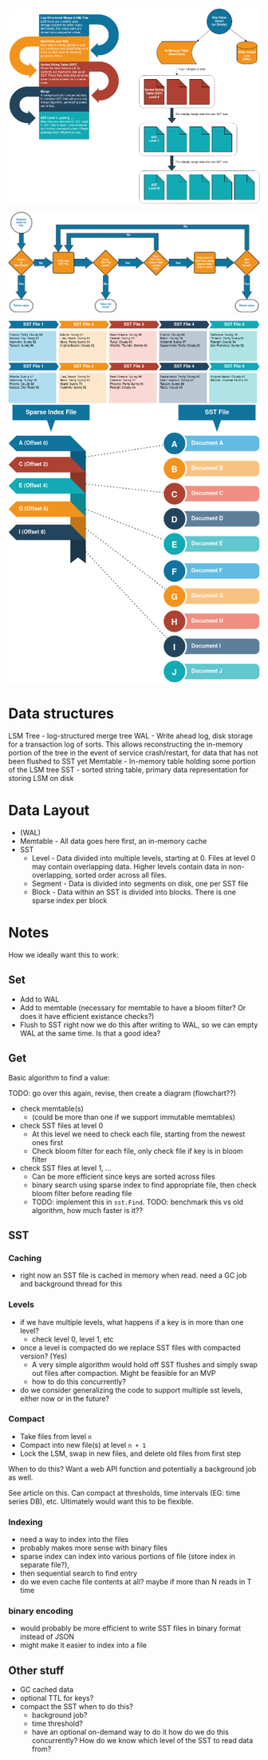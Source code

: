 
![data struct](../docs/images/lsm-data-struct.png "data struct")

![Reads](../docs/images/lsm-Reads.drawio.png "reads")

![SST Level 0](../docs/images/lsm-level-0.png "SST Level 0")
![SST Level 1](../docs/images/lsm-level-1.png "SST Level 1")
![SST Index](../docs/images/lsm-sst-index.png "SST Index")

# Data structures

LSM Tree - log-structured merge tree
WAL - Write ahead log, disk storage for a transaction log of sorts. This allows reconstructing the in-memory portion of the tree in the event of service crash/restart, for data that has not been flushed to SST yet
Memtable - In-memory table holding some portion of the LSM tree
SST - sorted string table, primary data representation for storing LSM on disk

# Data Layout

- (WAL)
- Memtable - All data goes here first, an in-memory cache
- SST
  - Level - Data divided into multiple levels, starting at 0. Files at level 0 may contain overlapping data. Higher levels contain data in non-overlapping, sorted order across all files.
  - Segment - Data is divided into segments on disk, one per SST file
  - Block - Data within an SST is divided into blocks. There is one sparse index per block

# Notes

How we ideally want this to work:

## Set

* Add to WAL
* Add to memtable
  (necessary for memtable to have a bloom filter? Or does it have efficient existance checks?)
* Flush to SST
  right now we do this after writing to WAL, so we can empty WAL at the same time. Is that a good idea?

## Get

Basic algorithm to find a value:

TODO: go over this again, revise, then create a diagram (flowchart??)

* check memtable(s)
  - (could be more than one if we support immutable memtables)
* check SST files at level 0
  - At this level we need to check each file, starting from the newest ones first
  - Check bloom filter for each file, only check file if key is in bloom filter
* check SST files at level 1, ...
  - Can be more efficient since keys are sorted across files
  - binary search using sparse index to find appropriate file, then check bloom filter before reading file
  - TODO: implement this in `sst.Find`. TODO: benchmark this vs old algorithm, how much faster is it??

## SST

### Caching
 
 * right now an SST file is cached in memory when read. need a GC job and background thread for this

### Levels

* if we have multiple levels, what happens if a key is in more than one level?
  * check level 0, level 1, etc
* once a level is compacted do we replace SST files with compacted version? (Yes)
  * A very simple algorithm would hold off SST flushes and simply swap out files after compaction. Might be feasible for an MVP
  * how to do this concurrently?
* do we consider generalizing the code to support multiple sst levels, either now or in the future?

### Compact

* Take files from level `n`
* Compact into new file(s) at level `n + 1`
* Lock the LSM, swap in new files, and delete old files from first step

When to do this? Want a web API function and potentially a background job as well.

See article on this. Can compact at thresholds, time intervals (EG: time series DB), etc. Ultimately would want this to be flexible.

### Indexing

* need a way to index into the files
* probably makes more sense with binary files
* sparse index can index into various portions of file (store index in separate file?),
* then sequential search to find entry
* do we even cache file contents at all? maybe if more than N reads in T time

### binary encoding

* would probably be more efficient to write SST files in binary format instead of JSON
* might make it easier to index into a file

## Other stuff

* GC cached data
* optional TTL for keys?
* compact the SST
  when to do this? 
   * background job? 
   * time threshold?
   * have an optional on-demand way to do it
  how do we do this concurrently? How do we know which level of the SST to read data from?
